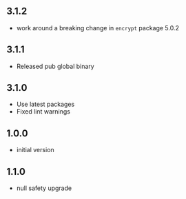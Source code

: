 ## 3.1.2
- work around a breaking change in `encrypt` package 5.0.2
## 3.1.1
- Released pub global binary
## 3.1.0
- Use latest packages
- Fixed lint warnings
## 1.0.0
- initial version
## 1.1.0
- null safety upgrade
